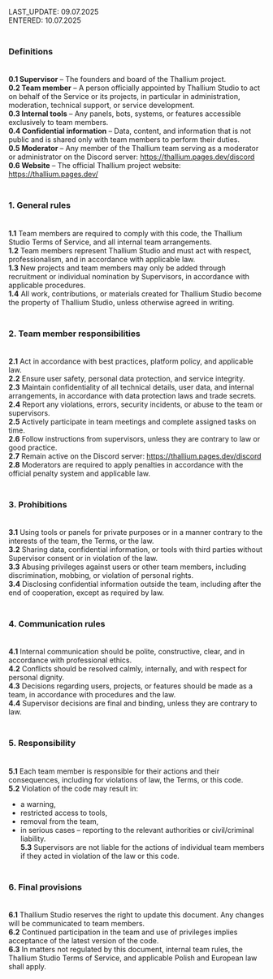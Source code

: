 LAST_UPDATE: 09.07.2025  
ENTERED: 10.07.2025   

### <br> Definitions <br><br>
**0.1 Supervisor** – The founders and board of the Thallium project. <br>
**0.2 Team member** – A person officially appointed by Thallium Studio to act on behalf of the Service or its projects, in particular in administration, moderation, technical support, or service development. <br>
**0.3 Internal tools** – Any panels, bots, systems, or features accessible exclusively to team members. <br>
**0.4 Confidential information** – Data, content, and information that is not public and is shared only with team members to perform their duties. <br>
**0.5 Moderator** – Any member of the Thallium team serving as a moderator or administrator on the Discord server: https://thallium.pages.dev/discord <br>
**0.6 Website** – The official Thallium project website: https://thallium.pages.dev/ <br>

### <br> 1. General rules <br><br>
**1.1** Team members are required to comply with this code, the Thallium Studio Terms of Service, and all internal team arrangements. <br>
**1.2** Team members represent Thallium Studio and must act with respect, professionalism, and in accordance with applicable law. <br>
**1.3** New projects and team members may only be added through recruitment or individual nomination by Supervisors, in accordance with applicable procedures. <br>
**1.4** All work, contributions, or materials created for Thallium Studio become the property of Thallium Studio, unless otherwise agreed in writing. <br>

### <br> 2. Team member responsibilities <br><br>
**2.1** Act in accordance with best practices, platform policy, and applicable law. <br>
**2.2** Ensure user safety, personal data protection, and service integrity. <br>
**2.3** Maintain confidentiality of all technical details, user data, and internal arrangements, in accordance with data protection laws and trade secrets. <br>
**2.4** Report any violations, errors, security incidents, or abuse to the team or supervisors. <br>
**2.5** Actively participate in team meetings and complete assigned tasks on time. <br>
**2.6** Follow instructions from supervisors, unless they are contrary to law or good practice. <br>
**2.7** Remain active on the Discord server: https://thallium.pages.dev/discord <br>
**2.8** Moderators are required to apply penalties in accordance with the official penalty system and applicable law. <br>

### <br> 3. Prohibitions <br><br>
**3.1** Using tools or panels for private purposes or in a manner contrary to the interests of the team, the Terms, or the law. <br>
**3.2** Sharing data, confidential information, or tools with third parties without Supervisor consent or in violation of the law. <br>
**3.3** Abusing privileges against users or other team members, including discrimination, mobbing, or violation of personal rights. <br>
**3.4** Disclosing confidential information outside the team, including after the end of cooperation, except as required by law. <br>

### <br> 4. Communication rules <br><br>
**4.1** Internal communication should be polite, constructive, clear, and in accordance with professional ethics. <br>
**4.2** Conflicts should be resolved calmly, internally, and with respect for personal dignity. <br>
**4.3** Decisions regarding users, projects, or features should be made as a team, in accordance with procedures and the law. <br>
**4.4** Supervisor decisions are final and binding, unless they are contrary to law. <br>

### <br> 5. Responsibility <br><br>
**5.1** Each team member is responsible for their actions and their consequences, including for violations of law, the Terms, or this code. <br>
**5.2** Violation of the code may result in: <br>
- a warning, <br>
- restricted access to tools, <br>
- removal from the team, <br>
- in serious cases – reporting to the relevant authorities or civil/criminal liability. <br>
**5.3** Supervisors are not liable for the actions of individual team members if they acted in violation of the law or this code. <br>

### <br> 6. Final provisions <br><br>
**6.1** Thallium Studio reserves the right to update this document. Any changes will be communicated to team members. <br>
**6.2** Continued participation in the team and use of privileges implies acceptance of the latest version of the code. <br>
**6.3** In matters not regulated by this document, internal team rules, the Thallium Studio Terms of Service, and applicable Polish and European law shall apply. <br>
